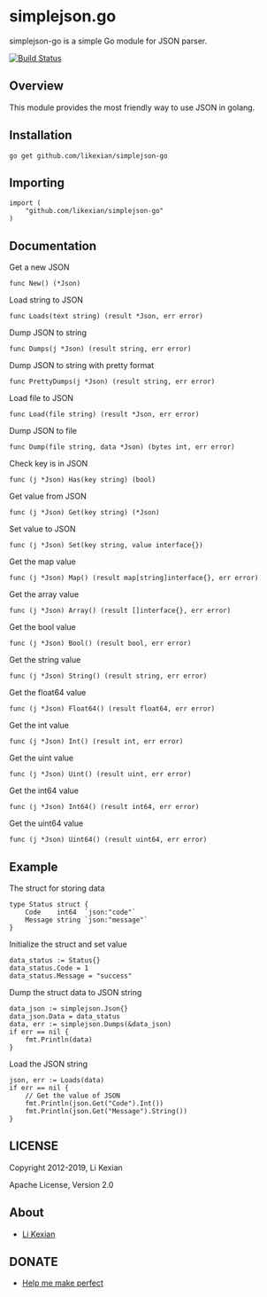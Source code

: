 # simplejson.go

simplejson-go is a simple Go module for JSON parser.

[![Build Status](https://secure.travis-ci.org/likexian/simplejson-go.png)](https://secure.travis-ci.org/likexian/simplejson-go)

## Overview

This module provides the most friendly way to use JSON in golang.

## Installation

    go get github.com/likexian/simplejson-go

## Importing

    import (
        "github.com/likexian/simplejson-go"
    )

## Documentation

Get a new JSON

    func New() (*Json)

Load string to JSON

    func Loads(text string) (result *Json, err error)

Dump JSON to string

    func Dumps(j *Json) (result string, err error)

Dump JSON to string with pretty format

    func PrettyDumps(j *Json) (result string, err error)

Load file to JSON

    func Load(file string) (result *Json, err error)

Dump JSON to file

    func Dump(file string, data *Json) (bytes int, err error)

Check key is in JSON

    func (j *Json) Has(key string) (bool)

Get value from JSON

    func (j *Json) Get(key string) (*Json)

Set value to JSON

    func (j *Json) Set(key string, value interface{})

Get the map value

    func (j *Json) Map() (result map[string]interface{}, err error)

Get the array value

    func (j *Json) Array() (result []interface{}, err error)

Get the bool value

    func (j *Json) Bool() (result bool, err error)

Get the string value

    func (j *Json) String() (result string, err error)

Get the float64 value

    func (j *Json) Float64() (result float64, err error)

Get the int value

    func (j *Json) Int() (result int, err error)

Get the uint value

    func (j *Json) Uint() (result uint, err error)

Get the int64 value

    func (j *Json) Int64() (result int64, err error)

Get the uint64 value

    func (j *Json) Uint64() (result uint64, err error)

## Example

The struct for storing data

    type Status struct {
        Code    int64  `json:"code"`
        Message string `json:"message"`
    }

Initialize the struct and set value

    data_status := Status{}
    data_status.Code = 1
    data_status.Message = "success"

Dump the struct data to JSON string

    data_json := simplejson.Json{}
    data_json.Data = data_status
    data, err := simplejson.Dumps(&data_json)
    if err == nil {
        fmt.Println(data)
    }

Load the JSON string

    json, err := Loads(data)
    if err == nil {
        // Get the value of JSON
        fmt.Println(json.Get("Code").Int())
        fmt.Println(json.Get("Message").String())
    }

## LICENSE

Copyright 2012-2019, Li Kexian

Apache License, Version 2.0

## About

- [Li Kexian](https://www.likexian.com/)

## DONATE

- [Help me make perfect](https://www.likexian.com/donate/)
